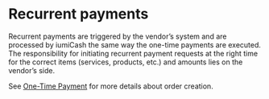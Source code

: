 # Recurrent payments

Recurrent payments are triggered by the vendor’s system and are processed by 
iumiCash the same way the one-time payments are executed. The responsibility 
for initiating recurrent payment requests at the right time for the correct 
items (services, products, etc.) and amounts lies on the vendor’s side.

See [One-Time Payment](create_order.md) for more details about order creation.
